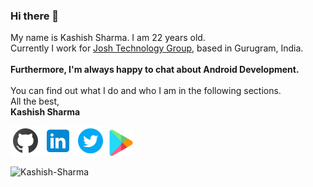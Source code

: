 ### Hi there 👋
My name is Kashish Sharma. I am 22 years old.<br>
Currently I work for [Josh Technology Group](https://www.joshtechnologygroup.com/), based in Gurugram, India.<br><br>
<b> Furthermore, I'm always happy to chat about Android Development.</b> <br><br>
You can find out what I do and who I am in the following sections.<br>
All the best,<br>
<b>Kashish Sharma </b><br>


<a href="https://github.com/Kashish-Sharma/" rel="GitHub Profile">![Github](https://github.com/Kashish-Sharma/Kashish-Sharma/blob/master/assets/github_icon.png)</a>
<a href="https://www.linkedin.com/in/kashish98/" rel="LinkedIn Profile">![LinkedIn](https://github.com/Kashish-Sharma/Kashish-Sharma/blob/master/assets/linkedin_icon.png)</a>
<a href="https://twitter.com/kashish25798" rel="Twitter Profile">![Twitter](https://github.com/Kashish-Sharma/Kashish-Sharma/blob/master/assets/twitter_icon.png)</a>
<a href='https://play.google.com/store/apps/details?id=com.cinopsys.movieshows'><img alt='Get it on Google Play' src='https://github.com/Kashish-Sharma/Kashish-Sharma/blob/master/assets/google_play_icon.png' height=42 width='42'/></a><br>

<img src="https://github-readme-stats.vercel.app/api?username=Kashish-Sharma&show_icons=true&count_private=true&theme=vue" alt="Kashish-Sharma" />
